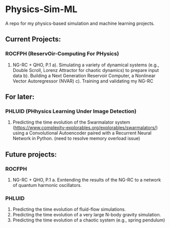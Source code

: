 # Physics-Sim-ML 
A repo for my physics-based simulation and machine learning projects.
## Current Projects:
### ROCFPH (ReservOir-Computing For PHysics)
1. NG-RC + QHO, P.1
  a). Simulating a variety of dynamical systems (e.g., Double Scroll, Lorenz Attractor for chaotic dynamics) to prepare input data
  b). Building a Next Generation Reservoir Computer, a Nonlinear Vector Autoregressor (NVAR)
  c). Training and validating my NG-RC

## For later:
### PHLUID (PHhysics Learning Under Image Detection)
1. Predicting the time evolution of the Swarmalator system (https://www.complexity-explorables.org/explorables/swarmalators/) using a Convolutional Autoencoder paired with a Recurrent Neural Network in Python. (need to resolve memory overload issue)


## Future projects:
### ROCFPH
1. NG-RC + QHO, P.1
a. Exntending the results of the NG-RC to a network of quantum harmonic oscillators.

### PHLUID
1. Predicting the time evolution of fluid-flow simulations.
2. Predicting the time evolution of a very large N-body gravity simulation.
3. Predicting the time evolution of a chaotic system (e.g., spring pendulum)
